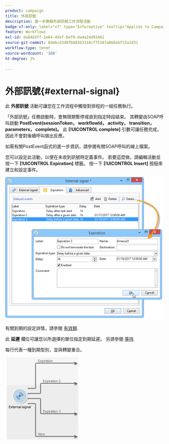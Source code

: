 ```yaml
---
product: campaign
title: 外部訊號
description: 進一步瞭解外部訊號工作流程活動
badge-v7-only: label="v7" type="Informative" tooltip="Applies to Campaign Classic v7 only"
feature: Workflows
exl-id: da84d3ff-1e64-45ef-bef0-da4a24d93461
source-git-commit: 8debcd3d8fb883b3316cf75187a86bebf15a1d31
workflow-type: tm+mt
source-wordcount: '168'
ht-degree: 2%

---
```


# 外部訊號{#external-signal}



此 **外部訊號** 活動可讓您在工作流程中觸發對排程的一組任務執行。

「外部訊號」任務啟動時，會無限期暫停或直到指定時段結束。 其轉變由SOAP呼叫啟動 **PostEvent(sessionToken， workflowId， activity， transition， parameters， complete)。** 此 **[!UICONTROL complete]** 引數可讓任務完成，因此不會對後續呼叫做出反應。

如需有關PostEvent函式的進一步資訊，請參閱有關SOAP呼叫的線上檔案。

您可以設定此活動，以便在未收到訊號時定義事件。 若要這麼做，請編輯活動並按一下 **[!UICONTROL Expiration]** 標籤。 按一下 **[!UICONTROL Insert]** 按鈕來建立和設定事件。

![](assets/edit_signal.png)

有關到期的設定詳情，請參閱 [有效期](defining-approvals.md).

此 **延遲** 欄位可讓您以所選擇的單位指定到期延遲。 另請參閱 [等待](wait.md).

每行代表一種到期型別，並與轉變重合。

![](assets/external_sign_diag.png)
